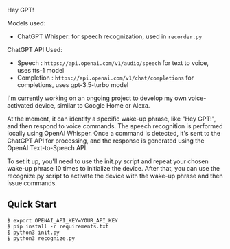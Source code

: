 Hey GPT!

Models used: 
- ChatGPT Whisper: for speech recognization, used in `recorder.py`

ChatGPT API Used:

- Speech :  `https://api.openai.com/v1/audio/speech` for text to voice, uses tts-1 model
- Completion : `https://api.openai.com/v1/chat/completions` for completions, uses gpt-3.5-turbo model

  


I'm currently working on an ongoing project to develop my own voice-activated device, similar to Google Home or Alexa.

At the moment, it can identify a specific wake-up phrase, like "Hey GPT!", and then respond to voice commands. The speech recognition is performed locally using OpenAI Whisper. Once a command is detected, it's sent to the ChatGPT API for processing, and the response is generated using the OpenAI Text-to-Speech API.

To set it up, you'll need to use the init.py script and repeat your chosen wake-up phrase 10 times to initialize the device. After that, you can use the recognize.py script to activate the device with the wake-up phrase and then issue commands.
## Quick Start

```shell
$ export OPENAI_API_KEY=YOUR_API_KEY
$ pip install -r requirements.txt
$ python3 init.py
$ python3 recognize.py
```


